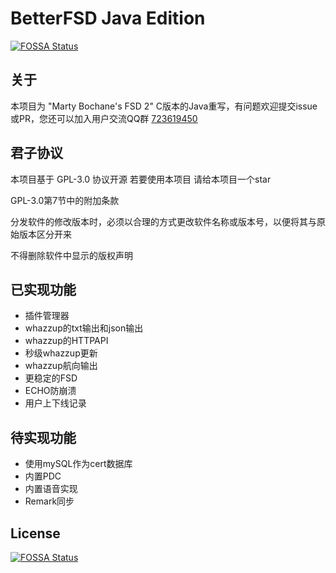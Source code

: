 # BetterFSD Java Edition
[![FOSSA Status](https://app.fossa.com/api/projects/git%2Bgithub.com%2FLinkTechTips%2FBetterFSD-Java.svg?type=shield)](https://app.fossa.com/projects/git%2Bgithub.com%2FLinkTechTips%2FBetterFSD-Java?ref=badge_shield)

## 关于
本项目为 "Marty Bochane's FSD 2" C版本的Java重写，有问题欢迎提交issue或PR，您还可以加入用户交流QQ群 [723619450](https://jq.qq.com/?_wv=1027&k=Gugroyas)
## 君子协议
本项目基于 GPL-3.0 协议开源 若要使用本项目 请给本项目一个star

GPL-3.0第7节中的附加条款

分发软件的修改版本时，必须以合理的方式更改软件名称或版本号，以便将其与原始版本区分开来

不得删除软件中显示的版权声明
## 已实现功能
* 插件管理器
* whazzup的txt输出和json输出
* whazzup的HTTPAPI
* 秒级whazzup更新
* whazzup航向输出
* 更稳定的FSD
* ECHO防崩溃
* 用户上下线记录
## 待实现功能
* 使用mySQL作为cert数据库
* 内置PDC
* 内置语音实现
* Remark同步

## License
[![FOSSA Status](https://app.fossa.com/api/projects/git%2Bgithub.com%2FLinkTechTips%2FBetterFSD-Java.svg?type=large)](https://app.fossa.com/projects/git%2Bgithub.com%2FLinkTechTips%2FBetterFSD-Java?ref=badge_large)